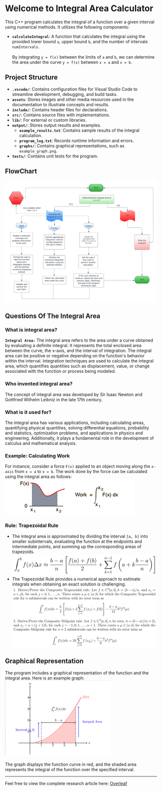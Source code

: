 # Welcome to Integral Area Calculator
This C++ program calculates the integral of a function over a given interval using numerical methods. It utilizes the following components:

- **`calculateIntegral`**: A function that calculates the integral using the provided lower bound `a`, upper bound `b`, and the number of intervals `numIntervals`. <br> <br>
  By integrating `y = f(x)` between the limits of `a` and `b`, we can determine the area under the curve `y = f(x)` between `x = a` and `x = b`.

## Project Structure
- **`.vscode/`**: Contains configuration files for Visual Studio Code to streamline development, debugging, and build tasks.
- **`assets`**: Stores images and other media resources used in the documentation to illustrate concepts and results.
- **`include/`**: Contains header files for declarations.
- **`src/`**: Contains source files with implementations.
- **`lib/`**: For external or custom libraries.
- **`output/`**: Stores output results and examples.
  - **`example_results.txt`**: Contains sample results of the integral calculation.
  - **`program_log.txt`**: Records runtime information and errors.
  - **`graphs/`**: Contains graphical representations, such as `example_graph.png`.
- **`tests/`**: Contains unit tests for the program.

## FlowChart
![Flowchart](./assets/image.png)<br/>

## Questions Of The Integral Area

### What is integral area?

**`Integral Area:`** The integral area refers to the area under a curve obtained by evaluating a definite integral. It represents the total enclosed area between the curve, the x-axis, and the interval of integration. The integral area can be positive or negative depending on the function's behavior within the interval. Integration techniques are used to calculate the integral area, which quantifies quantities such as displacement, value, or change associated with the function or process being modeled.

### Who invented integral area?

The concept of integral area was developed by Sir Isaac Newton and Gottfried Wilhelm Leibniz in the late 17th century.

### What is it used for?

The integral area has various applications, including calculating areas, quantifying physical quantities, solving differential equations, probability and statistics, optimization problems, and applications in physics and engineering. Additionally, it plays a fundamental role in the development of calculus and mathematical analysis.

### Example: Calculating Work

For instance, consider a force `F(x)` applied to an object moving along the `x-axis` from `x = a` to `x = b`. The work done by the force can be calculated using the integral area as follows: <br/>
![Work Example](./assets/image1.png) <br/>

### Rule: Trapezoidal Rule

- The integral area is approximated by dividing the interval `[a, b]` into smaller subintervals, evaluating the function at the endpoints and intermediate points, and summing up the corresponding areas of trapezoids. <br>
![Trapezoidal Rule](./assets/image2.png) <br/>
- The Trapezoidal Rule provides a numerical approach to estimate integrals when obtaining an exact solution is challenging. <br/>
![Trapezoidal Rule Approximation](./assets/image3.png)<br/>

## Graphical Representation

The program includes a graphical representation of the function and the integral area. Here is an example graph: <br/>
![Graphical Representation](./assets/image4.png)

The graph displays the function curve in red, and the shaded area represents the integral of the function over the specified interval.

---

Feel free to view the complete research article here: [Overleaf](https://www.overleaf.com/read/wwywpttmwfmx) <br/>

